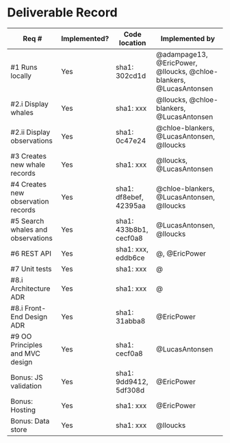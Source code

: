 # Deliverable Record

| Req # | Implemented? | Code location | Implemented by |
|-------|-------|-------|-------|
| #1 Runs locally | Yes | sha1: 302cd1d | @adampage13, @EricPower, @lloucks, @chloe-blankers, @LucasAntonsen |
| #2.i Display whales | Yes | sha1: xxx | @lloucks, @chloe-blankers, @LucasAntonsen |
| #2.ii Display observations | Yes | sha1: 0c47e24 | @chloe-blankers, @LucasAntonsen, @lloucks |
| #3 Creates new whale records | Yes | sha1: xxx | @lloucks, @LucasAntonsen |
| #4 Creates new observation records | Yes | sha1: df8ebef, 42395aa | @chloe-blankers, @LucasAntonsen, @lloucks |
| #5 Search whales and observations | Yes | sha1: 433b8b1, cecf0a8 | @LucasAntonsen, @lloucks |
| #6 REST API | Yes | sha1: xxx, eddb6ce | @, @EricPower |
| #7 Unit tests | Yes | sha1: xxx | @ |
| #8.i Architecture ADR | Yes | sha1: xxx | @ |
| #8.i Front-End Design ADR | Yes | sha1: 31abba8  | @EricPower |
| #9 OO Principles and MVC design | Yes | sha1: cecf0a8 | @LucasAntonsen |
| Bonus: JS validation | Yes | sha1: 9dd9412, 5df308d | @EricPower |
| Bonus: Hosting | Yes | sha1: xxx | @EricPower |
| Bonus: Data store | Yes | sha1: xxx | @lloucks |
